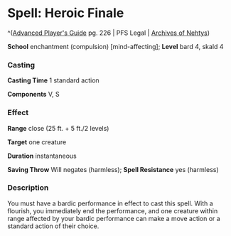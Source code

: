 # Spell: Heroic Finale

^([Advanced Player's Guide][ss-heroic-finale] pg. 226 | PFS Legal | [Archives of Nehtys][sn-heroic-finale])

**School** enchantment (compulsion) [mind-affecting]; **Level** bard 4, skald 4

### Casting

**Casting Time** 1 standard action

**Components** V, S

### Effect

**Range** close (25 ft. + 5 ft./2 levels)

**Target** one creature

**Duration** instantaneous

**Saving Throw** Will negates (harmless); **Spell Resistance** yes (harmless)

### Description

You must have a bardic performance in effect to cast this spell. With a flourish, you immediately end the performance, and one creature within range affected by your bardic performance can make a move action or a standard action of their choice.

[ss-heroic-finale]: http://paizo.com/pathfinderRPG/v57
[sn-heroic-finale]: http://www.archivesofnethys.com/SpellDisplay.aspx?ItemName=Heroic%20Finale